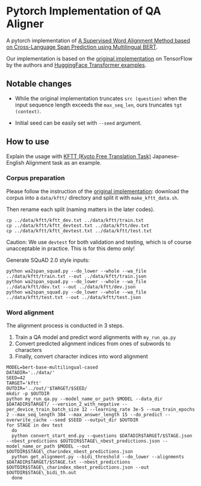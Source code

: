 # Pytorch Implementation of QA Aligner
A pytorch implementation of [A Supervised Word Alignment Method based on Cross-Language Span Prediction using Multilingual BERT](https://aclanthology.org/2020.emnlp-main.41.pdf). 

Our implementation is based on the [original implementation](https://github.com/nttcslab-nlp/word_align) on TensorFlow by the authors and [HuggingFace Transformer examples](https://github.com/huggingface/transformers/tree/main/examples/pytorch/question-answering). 

## Notable changes
- While the original implementation truncates ```src (question)``` when the input sequence length exceeds the ```max_seq_len```, ours truncates ```tgt (context)```.

- Initial seed can be easily set with ```--seed``` argument. 

## How to use
Explain the usage with [KFTT (Kyoto Free Translation Task)](http://www.phontron.com/kftt/download/kftt-alignments.tar.gz) Japanese-English Alignment task as an example.

### Corpus preparation 
Please follow the instruction of the [original implementation](https://github.com/nttcslab-nlp/word_align): download the corpus into a ```data/kftt/``` directory and split it with ```make_kftt_data.sh```.

Then rename each split (naming matters in the later codes).
```
cp ../data/kftt/kftt_dev.txt ../data/kftt/train.txt
cp ../data/kftt/kftt_devtest.txt ../data/kftt/dev.txt
cp ../data/kftt/kftt_devtest.txt ../data/kftt/test.txt
```
Caution: We use ```devtest``` for both validation and testing, which is of course unacceptable in practice. This is for this demo only!

Generate SQuAD 2.0 style inputs:
```
python wa2span_squad.py --do_lower --whole --wa_file ../data/kftt/train.txt --out ../data/kftt/train.json
python wa2span_squad.py --do_lower --whole --wa_file ../data/kftt/dev.txt --out ../data/kftt/dev.json
python wa2span_squad.py --do_lower --whole --wa_file ../data/kftt/test.txt --out ../data/kftt/test.json
```

### Word alignment
The alignment process is conducted in 3 steps.
1. Train a QA model and predict word alignments with ```my_run_qa.py ```
2. Convert predicted alignment indices from ones of subwords to characters
3. Finally, convert character indices into word alignment 

```
MODEL=bert-base-multilingual-cased
DATADIR='../data/'
SEED=42
TARGET='kftt'
OUTDIR='../out/'$TARGET/$SEED/
mkdir -p $OUTDIR
python my_run_qa.py --model_name_or_path $MODEL --data_dir $DATADIR$TARGET/ --version_2_with_negative --per_device_train_batch_size 12 --learning_rate 3e-5 --num_train_epochs 2 --max_seq_length 384 --max_answer_length 15 --do_predict --overwrite_cache --seed $SEED --output_dir $OUTDIR
for STAGE in dev test
  do
  python convert_start_end.py --questions $DATADIR$TARGET/$STAGE.json --nbest_predictions $OUTDIR$STAGE\_nbest_predictions.json --model_name_or_path $MODEL --out $OUTDIR$STAGE\_charindex_nbest_predictions.json
  python get_alignment.py --bidi_threshold --do_lower --alignments $DATADIR$TARGET/$STAGE.txt --nbest_predictions $OUTDIR$STAGE\_charindex_nbest_predictions.json --out $OUTDIR$STAGE\_bidi_th.out
  done
```




